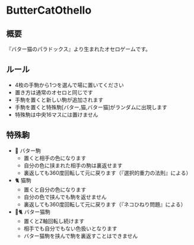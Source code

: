 # ButterCatOthello
## 概要
『バター猫のパラドックス』より生まれたオセロゲームです。

## ルール

- 4枚の手駒から1つを選んで場に置いてください
- 置き方は通常のオセロと同じです
- 手駒を置くと新しい駒が追加されます
- 手駒を置くと特殊駒[バター,猫,バター猫]がランダムに出現します
- 特殊駒は中央16マスには置けません

## 特殊駒

- 🧈 バター駒
    - 置くと相手の色になります
    - 自分の色に挟まれた相手の駒は裏返せます
    - 裏返しても360度回転して元に戻ります（『選択的重力の法則』による）
- 🐈 猫駒
    - 置くと自分の色になります
    - 自分の色で挟んでも駒を返せません
    - 裏返しても360度回転して元に戻ります（『ネコひねり問題』による）
- 🧈🐈 バター猫駒
    - 置くとZ軸回転し続けます
    - 相手でも自分でもない色扱いとなります
    - バター猫駒を挟んで駒を裏返すことはできません
